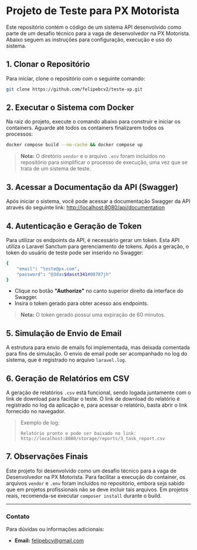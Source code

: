 
# Projeto de Teste para PX Motorista

Este repositório contém o código de um sistema API desenvolvido como parte de um desafio técnico para a vaga de desenvolvedor na PX Motorista. Abaixo seguem as instruções para configuração, execução e uso do sistema.

## 1. Clonar o Repositório

Para iniciar, clone o repositório com o seguinte comando:
```bash
git clone https://github.com/felipebcv2/teste-xp.git
```

## 2. Executar o Sistema com Docker

Na raiz do projeto, execute o comando abaixo para construir e iniciar os containers. Aguarde até todos os containers finalizarem todos os processos:
```bash
docker compose build --no-cache && docker compose up
```
> **Nota:** O diretório `vendor` e o arquivo `.env` foram incluídos no repositório para simplificar o processo de execução, uma vez que se trata de um sistema de teste.

## 3. Acessar a Documentação da API (Swagger)

Após iniciar o sistema, você pode acessar a documentação Swagger da API através do seguinte link:
[http://localhost:8080/api/documentation](http://localhost:8080/api/documentation)

## 4. Autenticação e Geração de Token

Para utilizar os endpoints da API, é necessário gerar um token. Esta API utiliza o Laravel Sanctum para gerenciamento de tokens. Após a geração, o token do usuário de teste pode ser inserido no Swagger:

```bash
{
    "email": "teste@px.com",
    "password": "@3das$dasst341#08787jh"
}
```

- Clique no botão **"Authorize"** no canto superior direito da interface do Swagger.
- Insira o token gerado para obter acesso aos endpoints. 
> **Nota:** O token gerado possui uma expiração de 60 minutos.

## 5. Simulação de Envio de Email

A estrutura para envio de emails foi implementada, mas deixada comentada para fins de simulação. O envio de email pode ser acompanhado no log do sistema, que é registrado no arquivo `laravel.log`.

## 6. Geração de Relatórios em CSV

A geração de relatórios `.csv` está funcional, sendo logada juntamente com o link de download para facilitar o teste. O link de download do relatório é registrado no log da aplicação e, para acessar o relatório, basta abrir o link fornecido no navegador.

> Exemplo de log: 
> ```
> Relatório pronto e pode ser baixado no link: http://localhost:8080/storage/reports/3_task_report.csv
> ```

## 7. Observações Finais

Este projeto foi desenvolvido como um desafio técnico para a vaga de Desenvolvedor na PX Motorista. Para facilitar a execução do container, os arquivos `vendor` e `.env` foram incluídos no repositório, embora seja sabido que em projetos profissionais não se deve incluir tais arquivos. Em projetos reais, recomenda-se executar `composer install` durante o build.

---

### Contato

Para dúvidas ou informações adicionais:
- **Email:** felipebcv@gmail.com

